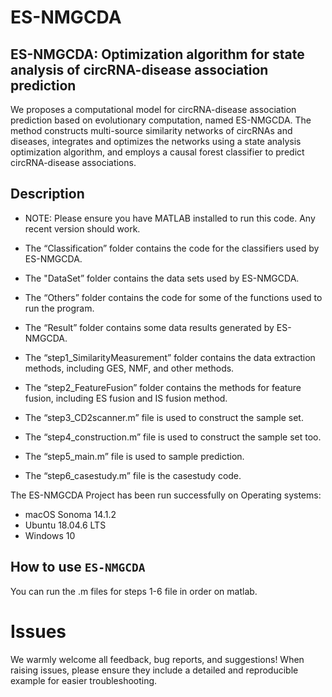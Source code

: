 # ES-NMGCDA
## ES-NMGCDA: Optimization algorithm for state analysis of circRNA-disease association prediction

We proposes a computational model for circRNA-disease association prediction based on evolutionary computation, named ES-NMGCDA. The method constructs multi-source similarity networks of circRNAs and diseases, integrates and optimizes the networks using a state analysis optimization algorithm, and employs a causal forest classifier to predict circRNA-disease associations.


## Description 
* NOTE: Please ensure you have MATLAB installed to run this code. Any recent version should work.

* The “Classification” folder contains the code for the classifiers used by ES-NMGCDA.
* The "DataSet” folder contains the data sets used by ES-NMGCDA.
* The “Others” folder contains the code for some of the functions used to run the program.
* The “Result” folder contains some data results generated by ES-NMGCDA.
* The “step1_SimilarityMeasurement” folder contains the data extraction methods, including GES, NMF, and other methods.
* The “step2_FeatureFusion” folder contains the methods for feature fusion, including ES fusion and IS fusion method.
* The “step3_CD2scanner.m” file is used to construct the sample set.
* The “step4_construction.m” file is used to construct the sample set too.
* The “step5_main.m” file is used to sample prediction.
* The “step6_casestudy.m” file is the casestudy code.


The ES-NMGCDA Project has been run successfully on Operating systems: 
* macOS Sonoma 14.1.2
* Ubuntu 18.04.6 LTS
* Windows 10

## How to use `ES-NMGCDA`
You can run the .m files for steps 1-6 file in order on matlab.

# Issues
We warmly welcome all feedback, bug reports, and suggestions! When raising issues, please ensure they include a detailed and reproducible example for easier troubleshooting.






